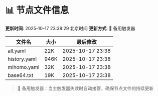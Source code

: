 # 📊 节点文件信息

**更新时间**: 2025-10-17 23:38:29 北京时间
**更新方式**: 🔄 备用触发器

| 文件名 | 大小 | 最后修改 |
|--------|------|----------|
| all.yaml | 22K | 2025-10-17 23:38 |
| history.yaml | 946K | 2025-10-17 23:38 |
| mihomo.yaml | 32K | 2025-10-17 23:38 |
| base64.txt | 19K | 2025-10-17 23:38 |

> 🔄 备用触发器：当主触发器失效时自动接管，确保节点文件的持续更新
